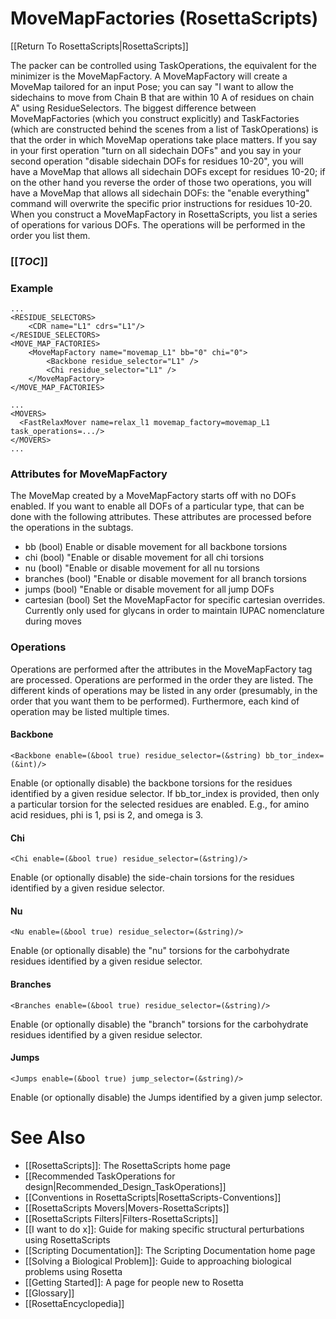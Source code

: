 # MoveMapFactories (RosettaScripts)

[[Return To RosettaScripts|RosettaScripts]]

The packer can be controlled using TaskOperations, the equivalent for the minimizer is the MoveMapFactory. A MoveMapFactory will create a MoveMap tailored for an input Pose; you can say "I want to allow the sidechains to move from Chain B that are within 10 A of residues on chain A" using ResidueSelectors. The biggest difference between MoveMapFactories (which you construct explicitly) and TaskFactories (which are constructed behind the scenes from a list of TaskOperations) is that the order in which MoveMap operations take place matters. If you say in your first operation "turn on all sidechain DOFs" and you say in your second operation "disable sidechain DOFs for residues 10-20", you will have a MoveMap that allows all sidechain DOFs except for residues 10-20; if on the other hand you reverse the order of those two operations, you will have a MoveMap that allows all sidechain DOFs: the "enable everything" command will overwrite the specific prior instructions for residues 10-20. When you construct a MoveMapFactory in RosettaScripts, you list a series of operations for various DOFs. The operations will be performed in the order you list them.

### [[_TOC_]]


### Example
    ...
    <RESIDUE_SELECTORS>
        <CDR name="L1" cdrs="L1"/>
    </RESIDUE_SELECTORS>
    <MOVE_MAP_FACTORIES>
        <MoveMapFactory name="movemap_L1" bb="0" chi="0">
            <Backbone residue_selector="L1" />
            <Chi residue_selector="L1" />
        </MoveMapFactory>
    </MOVE_MAP_FACTORIES>

    ...
    <MOVERS>
      <FastRelaxMover name=relax_l1 movemap_factory=movemap_L1 task_operations=.../>
    </MOVERS>
    ...

### Attributes for MoveMapFactory
The MoveMap created by a MoveMapFactory starts off with no DOFs enabled. If you want to enable all DOFs of a particular type, that can be done with the following attributes. These attributes are processed before the operations in the subtags.

-   bb (bool) Enable or disable movement for all backbone torsions
-   chi (bool) "Enable or disable movement for all chi torsions
-   nu (bool) "Enable or disable movement for all nu torsions
-   branches (bool) "Enable or disable movement for all branch torsions
-   jumps (bool) "Enable or disable movement for all jump DOFs
-   cartesian (bool) Set the MoveMapFactor for specific cartesian overrides.  Currently only used for glycans in order to maintain IUPAC nomenclature during moves


### Operations

Operations are performed after the attributes in the MoveMapFactory tag are processed. Operations are performed in the order they are listed. The different kinds of operations may be listed in any order (presumably, in the order that you want them to be performed). Furthermore, each kind of operation may be listed multiple times.

#### Backbone
    <Backbone enable=(&bool true) residue_selector=(&string) bb_tor_index=(&int)/>

Enable (or optionally disable) the backbone torsions for the residues identified by a given residue selector. If bb_tor_index is provided, then only a particular torsion for the selected residues are enabled. E.g., for amino acid residues, phi is 1, psi is 2, and omega is 3.

#### Chi

    <Chi enable=(&bool true) residue_selector=(&string)/>

Enable (or optionally disable) the side-chain torsions for the residues identified by a given residue selector.

#### Nu

    <Nu enable=(&bool true) residue_selector=(&string)/>

Enable (or optionally disable) the "nu" torsions for the carbohydrate residues identified by a given residue selector.


#### Branches

    <Branches enable=(&bool true) residue_selector=(&string)/>

Enable (or optionally disable) the "branch" torsions for the carbohydrate residues identified by a given residue selector.


#### Jumps

    <Jumps enable=(&bool true) jump_selector=(&string)/>

Enable (or optionally disable) the Jumps identified by a given jump selector.


See Also
========

* [[RosettaScripts]]: The RosettaScripts home page
* [[Recommended TaskOperations for design|Recommended_Design_TaskOperations]]
* [[Conventions in RosettaScripts|RosettaScripts-Conventions]]
* [[RosettaScripts Movers|Movers-RosettaScripts]]
* [[RosettaScripts Filters|Filters-RosettaScripts]]
* [[I want to do x]]: Guide for making specific structural perturbations using RosettaScripts
* [[Scripting Documentation]]: The Scripting Documentation home page
* [[Solving a Biological Problem]]: Guide to approaching biological problems using Rosetta
* [[Getting Started]]: A page for people new to Rosetta
* [[Glossary]]
* [[RosettaEncyclopedia]]